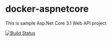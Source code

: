 # docker-aspnetcore
This is sample Asp.Net Core 3.1 Web API project

[![Build Status](https://dev.azure.com/DemoDevopsOrg1/docker-aspnetcore/_apis/build/status/Dagar007.docker-aspnetcore?branchName=master)](https://dev.azure.com/DemoDevopsOrg1/docker-aspnetcore/_build/latest?definitionId=2&branchName=master)
